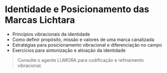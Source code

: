 # Identidade e Posicionamento das Marcas Lichtara

- Princípios vibracionais da identidade
- Como definir propósito, missão e valores de uma marca canalizada
- Estratégias para posicionamento vibracional e diferenciação no campo
- Exercícios para sintonização e ativação da identidade

> Consulte o agente LUMORA para codificação e refinamento vibracional.